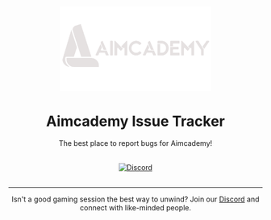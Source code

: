 <p align="center"><a href="https://store.steampowered.com/app/2646660/Aimcademy/"><img src="/.github/assets/logo.svg" width="300"/></a></p>

<h1 align="center">Aimcademy Issue Tracker</h1>

<p align="center">The best place to report bugs for Aimcademy!</p>

<br>
<div align="center">
<a href="http://discord.aimcademy.gg"><img alt="Discord" src="https://img.shields.io/discord/1210511578722607114?label=Discord&color=%235865F2"></a>
</div>
<br>

---

<p align="center">Isn't a good gaming session the best way to unwind? Join our <a href="http://discord.aimcademy.gg">Discord</a> and connect with like-minded people.</p>

